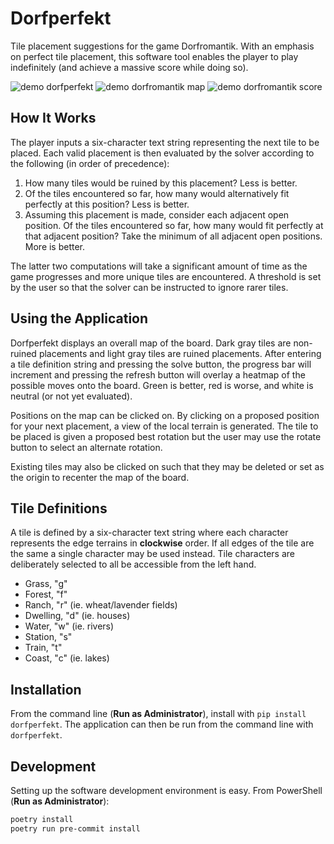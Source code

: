 # Dorfperfekt

Tile placement suggestions for the game Dorfromantik. With an emphasis on perfect tile placement, this software tool enables the player to play indefinitely (and achieve a massive score while doing so).

![demo dorfperfekt](https://github.com/amosborne/dorfperfekt/raw/main/demo_dorfperfekt.png)
![demo dorfromantik map](https://github.com/amosborne/dorfperfekt/raw/main/demo_dorfromantik_map.png)
![demo dorfromantik score](https://github.com/amosborne/dorfperfekt/raw/main/demo_dorfromantik_score.png)

## How It Works

The player inputs a six-character text string representing the next tile to be placed. Each valid placement is then evaluated by the solver according to the following (in order of precedence):

1. How many tiles would be ruined by this placement? Less is better.
2. Of the tiles encountered so far, how many would alternatively fit perfectly at this position? Less is better.
3. Assuming this placement is made, consider each adjacent open position. Of the tiles encountered so far, how many would fit perfectly at that adjacent position? Take the minimum of all adjacent open positions. More is better.

The latter two computations will take a significant amount of time as the game progresses and more unique tiles are encountered. A threshold is set by the user so that the solver can be instructed to ignore rarer tiles.

## Using the Application

Dorfperfekt displays an overall map of the board. Dark gray tiles are non-ruined placements and light gray tiles are ruined placements. After entering a tile definition string and pressing the solve button, the progress bar will increment and pressing the refresh button will overlay a heatmap of the possible moves onto the board. Green is better, red is worse, and white is neutral (or not yet evaluated).

Positions on the map can be clicked on. By clicking on a proposed position for your next placement, a view of the local terrain is generated. The tile to be placed is given a proposed best rotation but the user may use the rotate button to select an alternate rotation.

Existing tiles may also be clicked on such that they may be deleted or set as the origin to recenter the map of the board.

## Tile Definitions

A tile is defined by a six-character text string where each character represents the edge terrains in **clockwise** order. If all edges of the tile are the same a single character may be used instead. Tile characters are deliberately selected to all be accessible from the left hand.

- Grass, "g"
- Forest, "f"
- Ranch, "r" (ie. wheat/lavender fields)
- Dwelling, "d" (ie. houses)
- Water, "w" (ie. rivers)
- Station, "s"
- Train, "t"
- Coast, "c" (ie. lakes)

## Installation

From the command line (**Run as Administrator**), install with `pip install dorfperfekt`. The application can then be run from the command line with `dorfperfekt`.

## Development

Setting up the software development environment is easy. From PowerShell (**Run as Administrator**):

```bash
poetry install
poetry run pre-commit install
```
